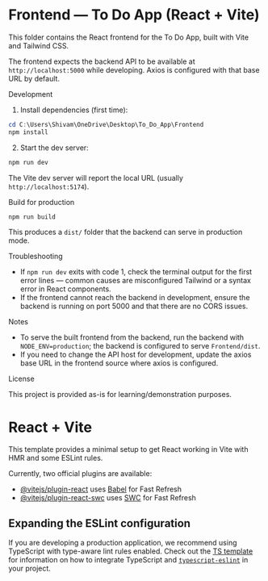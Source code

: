 # Frontend — To Do App (React + Vite)

This folder contains the React frontend for the To Do App, built with Vite and Tailwind CSS.

The frontend expects the backend API to be available at `http://localhost:5000` while developing. Axios is configured with that base URL by default.

Development

1. Install dependencies (first time):

```powershell
cd C:\Users\Shivam\OneDrive\Desktop\To_Do_App\Frontend
npm install
```

2. Start the dev server:

```powershell
npm run dev
```

The Vite dev server will report the local URL (usually `http://localhost:5174`).

Build for production

```powershell
npm run build
```

This produces a `dist/` folder that the backend can serve in production mode.

Troubleshooting

- If `npm run dev` exits with code 1, check the terminal output for the first error lines — common causes are misconfigured Tailwind or a syntax error in React components.
- If the frontend cannot reach the backend in development, ensure the backend is running on port 5000 and that there are no CORS issues.

Notes

- To serve the built frontend from the backend, run the backend with `NODE_ENV=production`; the backend is configured to serve `Frontend/dist`.
- If you need to change the API host for development, update the axios base URL in the frontend source where axios is configured.

License

This project is provided as-is for learning/demonstration purposes.
# React + Vite

This template provides a minimal setup to get React working in Vite with HMR and some ESLint rules.

Currently, two official plugins are available:

- [@vitejs/plugin-react](https://github.com/vitejs/vite-plugin-react/blob/main/packages/plugin-react) uses [Babel](https://babeljs.io/) for Fast Refresh
- [@vitejs/plugin-react-swc](https://github.com/vitejs/vite-plugin-react/blob/main/packages/plugin-react-swc) uses [SWC](https://swc.rs/) for Fast Refresh

## Expanding the ESLint configuration

If you are developing a production application, we recommend using TypeScript with type-aware lint rules enabled. Check out the [TS template](https://github.com/vitejs/vite/tree/main/packages/create-vite/template-react-ts) for information on how to integrate TypeScript and [`typescript-eslint`](https://typescript-eslint.io) in your project.
